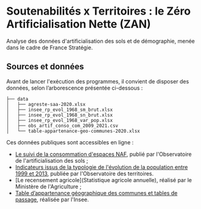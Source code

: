 # Soutenabilités x Territoires : le Zéro Artificialisation Nette (ZAN)

Analyse des données d'artificialisation des sols et de démographie, menée dans le cadre de France Stratégie.

## Sources et données

Avant de lancer l'exécution des programmes, il convient de disposer des données, selon l’arborescence présentée ci-dessous :

```
├── data
│   ├── agreste-saa-2020.xlsx
│   ├── insee_rp_evol_1968_sm_brut.xlsx
│   ├── insee_rp_evol_1968_sn_brut.xlsx
│   ├── insee_rp_evol_1968_var_pop.xlsx
│   ├── obs_artif_conso_com_2009_2021.csv
│   └── table-appartenance-geo-communes-2020.xlsx
```

Ces données publiques sont accessibles en ligne :

- [Le suivi de la consommation d'espaces NAF](https://cerema.app.box.com/v/pnb-action7-indicateurs-ff), publié par l'Observatoire de l'artificialisation des sols ; 
- [Indicateurs issus de la typologie de l'évolution de la population entre 1999 et 2013](https://www.observatoire-des-territoires.gouv.fr/visiotheque/2017-dynpop-typologie-de-levolution-de-la-population-entre-1999-et-2013), publiée par l'Observatoire des territoires.
- [Le recensement agricole](Statistique agricole annuelle), réalisé par le Ministère de l'Agriculture ;
- [Table d’appartenance géographique des communes et tables de passage](https://www.insee.fr/fr/information/2028028), réalisée par l'Insee.
